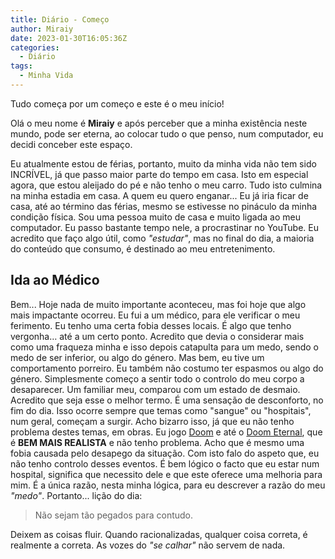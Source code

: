 ```yaml
---
title: Diário - Começo
author: Miraiy
date: 2023-01-30T16:05:36Z
categories:
  - Diário
tags:
  - Minha Vida
---
```


Tudo começa por um começo e este é o meu início!

Olá o meu nome é **Miraiy** e após perceber que a minha existência neste mundo, pode ser eterna, ao colocar tudo o que penso, num computador, eu decidi conceber este espaço. 

Eu atualmente estou de férias, portanto, muito da minha vida não tem sido INCRÍVEL, já que passo maior parte do tempo em casa. Isto em especial agora, que estou aleijado do pé e não tenho o meu carro. Tudo isto culmina na minha estadia em casa. A quem eu quero enganar... Eu já iria ficar de casa, até ao término das férias, mesmo se estivesse no pináculo da minha condição física. Sou uma pessoa muito de casa e muito ligada ao meu computador. Eu passo bastante tempo nele, a procrastinar no YouTube. Eu acredito que faço algo útil, como *"estudar"*, mas no final do dia, a maioria do conteúdo que consumo, é destinado ao meu entretenimento.

## Ida ao Médico

Bem... Hoje nada de muito importante aconteceu, mas foi hoje que algo mais impactante ocorreu. Eu fui a um médico, para ele verificar o meu ferimento. Eu tenho uma certa fobia desses locais. É algo que tenho vergonha… até a um certo ponto. Acredito que devia o considerar mais como uma fraqueza minha e isso depois catapulta para um medo, sendo o medo de ser inferior, ou algo do género. Mas bem, eu tive um comportamento porreiro. Eu também não costumo ter espasmos ou algo do género. Simplesmente começo a sentir todo o controlo do meu corpo a desaparecer. Um familiar meu, comparou com um estado de desmaio. Acredito que seja esse o melhor termo. É uma sensação de desconforto, no fim do dia. Isso ocorre sempre que temas como "sangue" ou "hospitais", num geral, começam a surgir. Acho bizarro isso, já que eu não tenho problema destes temas, em obras. Eu jogo [Doom](https://en.wikipedia.org/wiki/Doom_(1993_video_game)) e até o [Doom Eternal](https://en.wikipedia.org/wiki/Doom_Eternal), que é **BEM MAIS REALISTA** e não tenho problema. Acho que é mesmo uma fobia causada pelo desapego da situação. Com isto falo do aspeto que, eu não tenho controlo desses eventos. É bem lógico o facto que eu estar num hospital, significa que necessito dele e que este oferece uma melhoria para mim. É a única razão, nesta minha lógica, para eu descrever a razão do meu *"medo"*. Portanto... lição do dia:

> Não sejam tão pegados para contudo.

Deixem as coisas fluir. Quando racionalizadas, qualquer coisa correta, é realmente a correta. As vozes do *"se calhar"* não servem de nada.